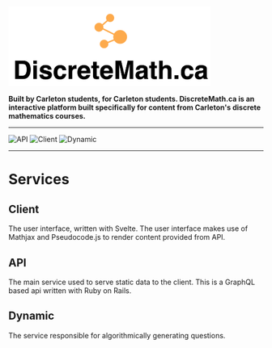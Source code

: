 <img src="docs/logo.png" width="400px">


<br />

**Built by Carleton students, for Carleton students. DiscreteMath.ca is an interactive platform built specifically for content from Carleton's discrete mathematics courses.**

<hr>

![API](https://github.com/CarletonComputerScienceSociety/discretemath.ca/actions/workflows/api.yml/badge.svg) ![Client](https://github.com/CarletonComputerScienceSociety/discretemath.ca/actions/workflows/client.yml/badge.svg) ![Dynamic](https://github.com/CarletonComputerScienceSociety/discretemath.ca/actions/workflows/dynamic.yml/badge.svg)

<hr>


# Services

## Client

The user interface, written with Svelte. The user interface makes use of Mathjax and Pseudocode.js to render content provided from API.

## API

The main service used to serve static data to the client. This is a GraphQL based api written with Ruby on Rails.

## Dynamic

The service responsible for algorithmically generating questions.
